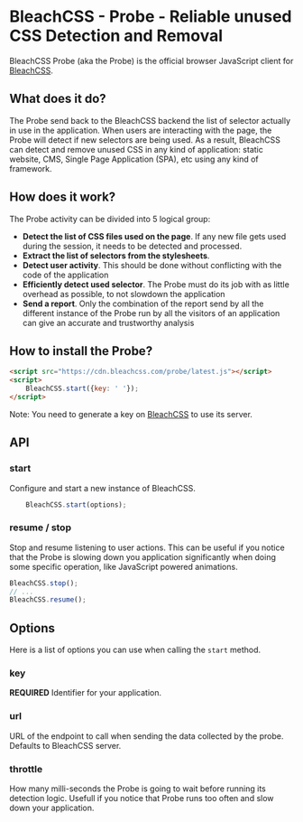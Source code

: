 # BleachCSS - Probe - Reliable unused CSS Detection and Removal

BleachCSS Probe (aka the Probe) is the official browser JavaScript client for [BleachCSS](https://www.bleachcss.com).

## What does it do?

The Probe send back to the BleachCSS backend the list of selector actually in use in the application. When users are interacting with the page, the Probe will detect if new selectors are being used. As a result, BleachCSS can detect and remove unused CSS in any kind of application: static website, CMS, Single Page Application (SPA), etc using any kind of framework.

## How does it work?

The Probe activity can be divided into 5 logical group:

- **Detect the list of CSS files used on the page**. If any new file gets used during the session, it needs to be detected and processed.
- **Extract the list of selectors from the stylesheets**.
- **Detect user activity**. This should be done without conflicting with the code of the application
- **Efficiently detect used selector**. The Probe must do its job with as little overhead as possible, to not slowdown the application
- **Send a report**. Only the combination of the report send by all the different instance of the Probe run by all the visitors of an application can give an accurate and trustworthy analysis

## How to install the Probe?

```HTML
<script src="https://cdn.bleachcss.com/probe/latest.js"></script>
<script>
    BleachCSS.start({key: ' '});
</script>
```

Note: You need to generate a key on [BleachCSS](https://www.bleachcss.com) to use its server.

## API

### start

Configure and start a new instance of BleachCSS.

```javascript
    BleachCSS.start(options);
```

### resume / stop

Stop and resume listening to user actions. This can be useful if you notice that the Probe is slowing down you application significantly when doing some specific operation, like JavaScript powered animations.

```javascript
BleachCSS.stop();
// ...
BleachCSS.resume();
```


## Options

Here is a list of options you can use when calling the `start` method.

### key
**REQUIRED**
Identifier for your application.

### url
URL of the endpoint to call when sending the data collected by the probe.
Defaults to BleachCSS server.

### throttle
How many milli-seconds the Probe is going to wait before running its detection logic. Usefull if you notice that Probe runs too often and slow down your application.
